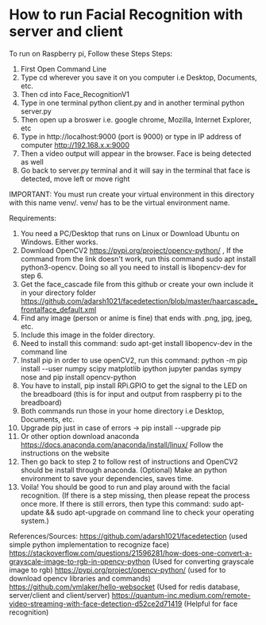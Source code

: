 # How to run Facial Recognition with server and client
   To run on Raspberry pi, Follow these Steps
Steps:
1. First Open Command Line
2. Type cd wherever you save it on you computer i.e Desktop, Documents, etc.
3. Then cd into Face_RecognitionV1
4. Type in one terminal python client.py and in another terminal python server.py
5. Then open up a broswer i.e. google chrome, Mozilla, Internet Explorer, etc
6. Type in http://localhost:9000 (port is 9000) or type in IP address of computer http://192.168.x.x:9000 
7. Then a video output will appear in the browser. Face is being detected as well
8. Go back to server.py terminal and it will say in the terminal that face is detected, move left or move right

IMPORTANT: You must run create your virtual environment in this directory with this name venv/. venv/ has to be the virtual environment name.

Requirements:
1. You need a PC/Desktop that runs on Linux or Download Ubuntu on Windows. Either works.
2. Download OpenCV2
https://pypi.org/project/opencv-python/ , If the command from the link doesn't work, run this command sudo apt install python3-opencv. Doing so all you need to install is libopencv-dev for step 6. 
3. Get the face_cascade file from this github or create your own include it in your directory folder
https://github.com/adarsh1021/facedetection/blob/master/haarcascade_frontalface_default.xml
4. Find any image (person or anime is fine) that ends with .png, jpg, jpeg, etc.
5. Include this image in the folder directory.
6. Need to install this command: sudo apt-get install libopencv-dev in the command line
7. Install pip in order to use openCV2, run this command: python -m pip install --user numpy scipy matplotlib ipython jupyter pandas sympy nose and pip install opencv-python
8. You have to install, pip install RPi.GPIO to get the signal to the LED on the breadboard (this is for input and output from raspberry pi to the breadboard)
8. Both commands run those in your home directory i.e Desktop, Documents, etc.
9. Upgrade pip just in case of errors -> pip install --upgrade pip
10. Or other option download anaconda https://docs.anaconda.com/anaconda/install/linux/ Follow the instructions on the website
11. Then go back to step 2 to follow rest of instructions and OpenCV2 should be install through anaconda. (Optional) Make an python environment to save your dependencies, saves time.
12. Voila! You should be good to run and play around with the facial recognition. (If there is a step missing, then please repeat the process once more. If there is still errors, then type this command: sudo apt-update && sudo apt-upgrade on command line to check your operating system.)

References/Sources: https://github.com/adarsh1021/facedetection (used simple python implementation to recognize face)
                                                          https://stackoverflow.com/questions/21596281/how-does-one-convert-a-grayscale-image-to-rgb-in-opencv-python (Used for converting grayscale image to rgb)
https://pypi.org/project/opencv-python/ (used for to download opencv libraries and commands)
https://github.com/vmlaker/hello-websocket (Used for redis database, server/client and client/server)
https://quantum-inc.medium.com/remote-video-streaming-with-face-detection-d52ce2d71419 (Helpful for face recognition)
